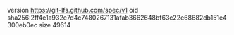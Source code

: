 version https://git-lfs.github.com/spec/v1
oid sha256:2ff4e1a932e7d4c7480267131afab3662648bf63c22e68682db151e4300eb0ec
size 49614
